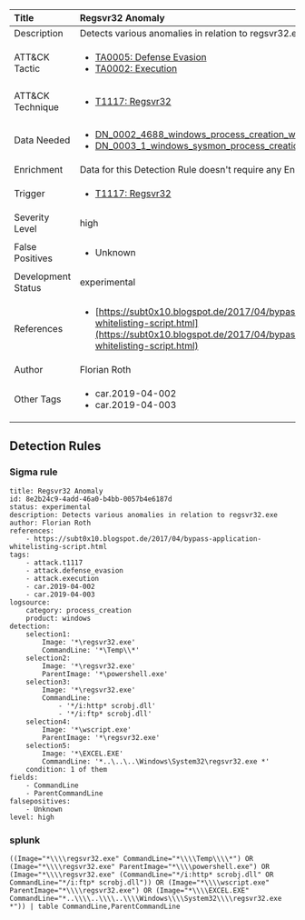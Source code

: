 | Title                | Regsvr32 Anomaly                                                                                                                                                 |
|:---------------------|:------------------------------------------------------------------------------------------------------------------------------------------------------------|
| Description          | Detects various anomalies in relation to regsvr32.exe                                                                                                                                           |
| ATT&amp;CK Tactic    |  <ul><li>[TA0005: Defense Evasion](https://attack.mitre.org/tactics/TA0005)</li><li>[TA0002: Execution](https://attack.mitre.org/tactics/TA0002)</li></ul>  |
| ATT&amp;CK Technique | <ul><li>[T1117: Regsvr32](https://attack.mitre.org/techniques/T1117)</li></ul>  |
| Data Needed          | <ul><li>[DN_0002_4688_windows_process_creation_with_commandline](../Data_Needed/DN_0002_4688_windows_process_creation_with_commandline.md)</li><li>[DN_0003_1_windows_sysmon_process_creation](../Data_Needed/DN_0003_1_windows_sysmon_process_creation.md)</li></ul>  |
| Enrichment           |  Data for this Detection Rule doesn't require any Enrichments.  |
| Trigger              | <ul><li>[T1117: Regsvr32](../Triggers/T1117.md)</li></ul>  |
| Severity Level       | high |
| False Positives      | <ul><li>Unknown</li></ul>  |
| Development Status   | experimental |
| References           | <ul><li>[https://subt0x10.blogspot.de/2017/04/bypass-application-whitelisting-script.html](https://subt0x10.blogspot.de/2017/04/bypass-application-whitelisting-script.html)</li></ul>  |
| Author               | Florian Roth |
| Other Tags           | <ul><li>car.2019-04-002</li><li>car.2019-04-003</li></ul> | 

## Detection Rules

### Sigma rule

```
title: Regsvr32 Anomaly
id: 8e2b24c9-4add-46a0-b4bb-0057b4e6187d
status: experimental
description: Detects various anomalies in relation to regsvr32.exe
author: Florian Roth
references:
    - https://subt0x10.blogspot.de/2017/04/bypass-application-whitelisting-script.html
tags:
    - attack.t1117
    - attack.defense_evasion
    - attack.execution
    - car.2019-04-002
    - car.2019-04-003
logsource:
    category: process_creation
    product: windows
detection:
    selection1:
        Image: '*\regsvr32.exe'
        CommandLine: '*\Temp\\*'
    selection2:
        Image: '*\regsvr32.exe'
        ParentImage: '*\powershell.exe'
    selection3:
        Image: '*\regsvr32.exe'
        CommandLine:
            - '*/i:http* scrobj.dll'
            - '*/i:ftp* scrobj.dll'
    selection4:
        Image: '*\wscript.exe'
        ParentImage: '*\regsvr32.exe'
    selection5:
        Image: '*\EXCEL.EXE'
        CommandLine: '*..\..\..\Windows\System32\regsvr32.exe *'
    condition: 1 of them
fields:
    - CommandLine
    - ParentCommandLine
falsepositives:
    - Unknown
level: high

```





### splunk
    
```
((Image="*\\\\regsvr32.exe" CommandLine="*\\\\Temp\\\\*") OR (Image="*\\\\regsvr32.exe" ParentImage="*\\\\powershell.exe") OR (Image="*\\\\regsvr32.exe" (CommandLine="*/i:http* scrobj.dll" OR CommandLine="*/i:ftp* scrobj.dll")) OR (Image="*\\\\wscript.exe" ParentImage="*\\\\regsvr32.exe") OR (Image="*\\\\EXCEL.EXE" CommandLine="*..\\\\..\\\\..\\\\Windows\\\\System32\\\\regsvr32.exe *")) | table CommandLine,ParentCommandLine
```




